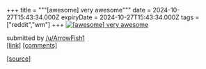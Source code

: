 +++
title = """[awesome] very awesome"""
date = 2024-10-27T15:43:34.000Z
expiryDate = 2024-10-27T15:43:34.000Z
tags = ["reddit","wm"]
+++
[![[awesome] very awesome](https://external-preview.redd.it/g_6ZPZsjfEZMakuh15bnVWJhouospo4giox3Rq-tLB0.png?width=640&crop=smart&auto=webp&s=4bd4296258587aaaec1daeec44183e4e3b3d03e1 "[awesome] very awesome")](https://www.reddit.com/r/unixporn/comments/1gdduoh/awesome_very_awesome/)

submitted by [/u/ArrowFish1](https://www.reddit.com/user/ArrowFish1)  
[\[link\]](https://upload.exulan.com.au/uploads/671e5c848a5e2_macs.png) [\[comments\]](https://www.reddit.com/r/unixporn/comments/1gdduoh/awesome_very_awesome/)

[[source]](https://www.reddit.com/r/unixporn/comments/1gdduoh/awesome_very_awesome/)
